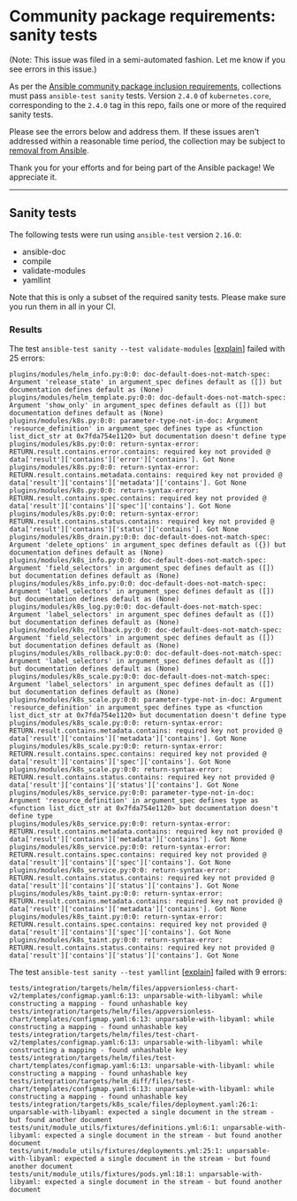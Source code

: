 # Community package requirements: sanity tests

(Note: This issue was filed in a semi-automated fashion. Let me know if you see errors in this issue.)

As per the [Ansible community package inclusion requirements][ci-testing], collections must pass `ansible-test sanity` tests. Version `2.4.0` of `kubernetes.core`, corresponding to the `2.4.0` tag in this repo, fails one or more of the required sanity tests.


Please see the errors below and address them. If these issues aren't addressed within a reasonable time period, the collection may be subject to [removal from Ansible][removal].

Thank you for your efforts and for being part of the Ansible package! We appreciate it.

---

## Sanity tests

The following tests were run using `ansible-test` version `2.16.0`:

- ansible-doc
- compile
- validate-modules
- yamllint

Note that this is only a subset of the required sanity tests. Please make sure you run them in all in your CI.

### Results

The test `ansible-test sanity --test validate-modules` [[explain](https://docs.ansible.com/ansible-core/2.16/dev_guide/testing/sanity/validate-modules.html)] failed with 25 errors:

``` text
plugins/modules/helm_info.py:0:0: doc-default-does-not-match-spec: Argument 'release_state' in argument_spec defines default as ([]) but documentation defines default as (None)
plugins/modules/helm_template.py:0:0: doc-default-does-not-match-spec: Argument 'show_only' in argument_spec defines default as ([]) but documentation defines default as (None)
plugins/modules/k8s.py:0:0: parameter-type-not-in-doc: Argument 'resource_definition' in argument_spec defines type as <function list_dict_str at 0x7fda754e1120> but documentation doesn't define type
plugins/modules/k8s.py:0:0: return-syntax-error: RETURN.result.contains.error.contains: required key not provided @ data['result']['contains']['error']['contains']. Got None
plugins/modules/k8s.py:0:0: return-syntax-error: RETURN.result.contains.metadata.contains: required key not provided @ data['result']['contains']['metadata']['contains']. Got None
plugins/modules/k8s.py:0:0: return-syntax-error: RETURN.result.contains.spec.contains: required key not provided @ data['result']['contains']['spec']['contains']. Got None
plugins/modules/k8s.py:0:0: return-syntax-error: RETURN.result.contains.status.contains: required key not provided @ data['result']['contains']['status']['contains']. Got None
plugins/modules/k8s_drain.py:0:0: doc-default-does-not-match-spec: Argument 'delete_options' in argument_spec defines default as ({}) but documentation defines default as (None)
plugins/modules/k8s_info.py:0:0: doc-default-does-not-match-spec: Argument 'field_selectors' in argument_spec defines default as ([]) but documentation defines default as (None)
plugins/modules/k8s_info.py:0:0: doc-default-does-not-match-spec: Argument 'label_selectors' in argument_spec defines default as ([]) but documentation defines default as (None)
plugins/modules/k8s_log.py:0:0: doc-default-does-not-match-spec: Argument 'label_selectors' in argument_spec defines default as ([]) but documentation defines default as (None)
plugins/modules/k8s_rollback.py:0:0: doc-default-does-not-match-spec: Argument 'field_selectors' in argument_spec defines default as ([]) but documentation defines default as (None)
plugins/modules/k8s_rollback.py:0:0: doc-default-does-not-match-spec: Argument 'label_selectors' in argument_spec defines default as ([]) but documentation defines default as (None)
plugins/modules/k8s_scale.py:0:0: doc-default-does-not-match-spec: Argument 'label_selectors' in argument_spec defines default as ([]) but documentation defines default as (None)
plugins/modules/k8s_scale.py:0:0: parameter-type-not-in-doc: Argument 'resource_definition' in argument_spec defines type as <function list_dict_str at 0x7fda754e1120> but documentation doesn't define type
plugins/modules/k8s_scale.py:0:0: return-syntax-error: RETURN.result.contains.metadata.contains: required key not provided @ data['result']['contains']['metadata']['contains']. Got None
plugins/modules/k8s_scale.py:0:0: return-syntax-error: RETURN.result.contains.spec.contains: required key not provided @ data['result']['contains']['spec']['contains']. Got None
plugins/modules/k8s_scale.py:0:0: return-syntax-error: RETURN.result.contains.status.contains: required key not provided @ data['result']['contains']['status']['contains']. Got None
plugins/modules/k8s_service.py:0:0: parameter-type-not-in-doc: Argument 'resource_definition' in argument_spec defines type as <function list_dict_str at 0x7fda754e1120> but documentation doesn't define type
plugins/modules/k8s_service.py:0:0: return-syntax-error: RETURN.result.contains.metadata.contains: required key not provided @ data['result']['contains']['metadata']['contains']. Got None
plugins/modules/k8s_service.py:0:0: return-syntax-error: RETURN.result.contains.spec.contains: required key not provided @ data['result']['contains']['spec']['contains']. Got None
plugins/modules/k8s_service.py:0:0: return-syntax-error: RETURN.result.contains.status.contains: required key not provided @ data['result']['contains']['status']['contains']. Got None
plugins/modules/k8s_taint.py:0:0: return-syntax-error: RETURN.result.contains.metadata.contains: required key not provided @ data['result']['contains']['metadata']['contains']. Got None
plugins/modules/k8s_taint.py:0:0: return-syntax-error: RETURN.result.contains.spec.contains: required key not provided @ data['result']['contains']['spec']['contains']. Got None
plugins/modules/k8s_taint.py:0:0: return-syntax-error: RETURN.result.contains.status.contains: required key not provided @ data['result']['contains']['status']['contains']. Got None
```

The test `ansible-test sanity --test yamllint` [[explain](https://docs.ansible.com/ansible-core/2.16/dev_guide/testing/sanity/yamllint.html)] failed with 9 errors:

``` text
tests/integration/targets/helm/files/appversionless-chart-v2/templates/configmap.yaml:6:13: unparsable-with-libyaml: while constructing a mapping - found unhashable key
tests/integration/targets/helm/files/appversionless-chart/templates/configmap.yaml:6:13: unparsable-with-libyaml: while constructing a mapping - found unhashable key
tests/integration/targets/helm/files/test-chart-v2/templates/configmap.yaml:6:13: unparsable-with-libyaml: while constructing a mapping - found unhashable key
tests/integration/targets/helm/files/test-chart/templates/configmap.yaml:6:13: unparsable-with-libyaml: while constructing a mapping - found unhashable key
tests/integration/targets/helm_diff/files/test-chart/templates/configmap.yaml:6:13: unparsable-with-libyaml: while constructing a mapping - found unhashable key
tests/integration/targets/k8s_scale/files/deployment.yaml:26:1: unparsable-with-libyaml: expected a single document in the stream - but found another document
tests/unit/module_utils/fixtures/definitions.yml:6:1: unparsable-with-libyaml: expected a single document in the stream - but found another document
tests/unit/module_utils/fixtures/deployments.yml:25:1: unparsable-with-libyaml: expected a single document in the stream - but found another document
tests/unit/module_utils/fixtures/pods.yml:18:1: unparsable-with-libyaml: expected a single document in the stream - but found another document
```




[ci-testing]: https://docs.ansible.com/ansible/latest/community/collection_contributors/collection_requirements.html#ci-testing
[repo-mgmt]: https://docs.ansible.com/ansible/latest/community/collection_contributors/collection_requirements.html#repository-management
[removal]: https://github.com/ansible-collections/overview/blob/main/removal_from_ansible.rst
